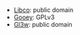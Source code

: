 * [Libco](https://byuu.org/library/libco/): public domain
* [Gooey](https://github.com/CRefice/Gooey): GPLv3
* [Gl3w](https://github.com/skaslev/gl3w): public domain
